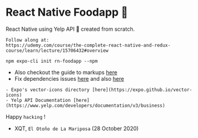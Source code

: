 # React Native Foodapp 🥳 

React Native using Yelp API 🚀 created from scratch.

```
Follow along at:
https://udemy.com/course/the-complete-react-native-and-redux-course/learn/lecture/15706432#overview 
```

`npm expo-cli init rn-foodapp --npm`

- Also checkout the guide to markups [here](https://guides.github.com/features/mastering-markdown/)
- Fix dependencies issues [here](https://stackoverflow.com/questions/59473715/unable-to-resolve-module-react-native-screen) and also [here](https://stackoverflow.com/questions/57817573/createstacknavigator-has-been-moved-to-react-navigation-stack)


```
- Expo's vector-icons directory [here](https://expo.github.io/vector-icons)
- Yelp API Documentation [here](https://www.yelp.com/developers/documentation/v3/business)
```

Happy `hacking` !

- XQT,  `El Otoño de La Mariposa` (28 October 2020)

